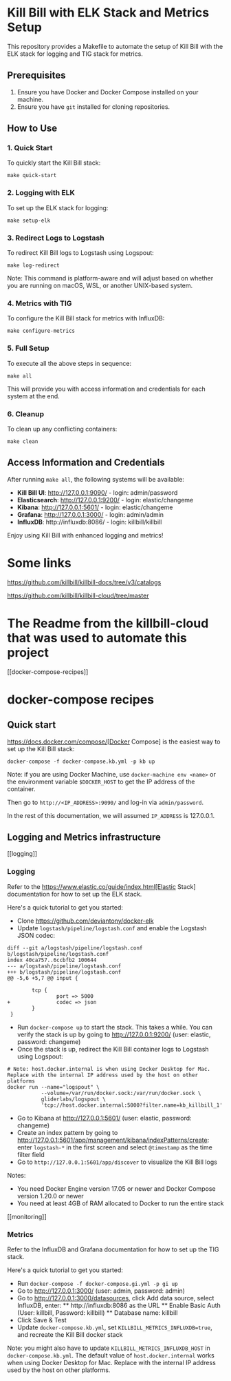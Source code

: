 
# Kill Bill with ELK Stack and Metrics Setup

This repository provides a Makefile to automate the setup of Kill Bill with the ELK stack for logging and TIG stack for metrics.

## Prerequisites

1. Ensure you have Docker and Docker Compose installed on your machine.
2. Ensure you have `git` installed for cloning repositories.

## How to Use

### 1. Quick Start

To quickly start the Kill Bill stack:

```
make quick-start
```

### 2. Logging with ELK

To set up the ELK stack for logging:

```
make setup-elk
```

### 3. Redirect Logs to Logstash

To redirect Kill Bill logs to Logstash using Logspout:

```
make log-redirect
```

Note: This command is platform-aware and will adjust based on whether you are running on macOS, WSL, or another UNIX-based system.

### 4. Metrics with TIG

To configure the Kill Bill stack for metrics with InfluxDB:

```
make configure-metrics
```

### 5. Full Setup

To execute all the above steps in sequence:

```
make all
```

This will provide you with access information and credentials for each system at the end.

### 6. Cleanup

To clean up any conflicting containers:

```
make clean
```

## Access Information and Credentials

After running `make all`, the following systems will be available:

- **Kill Bill UI**: http://127.0.0.1:9090/ - login: admin/password
- **Elasticsearch**: http://127.0.0.1:9200/ - login: elastic/changeme
- **Kibana**: http://127.0.0.1:5601/ - login: elastic/changeme
- **Grafana**: http://127.0.0.1:3000/ - login: admin/admin
- **InfluxDB**: http://influxdb:8086/ - login: killbill/killbill

Enjoy using Kill Bill with enhanced logging and metrics!

# Some links


https://github.com/killbill/killbill-docs/tree/v3/catalogs

https://github.com/killbill/killbill-cloud/tree/master




# The Readme from the killbill-cloud that was used to automate this project

[[docker-compose-recipes]]
# docker-compose recipes



## Quick start

https://docs.docker.com/compose/[Docker Compose] is the easiest way to set up the Kill Bill stack:

```
docker-compose -f docker-compose.kb.yml -p kb up
```

Note: if you are using Docker Machine, use `docker-machine env <name>` or the environment variable `$DOCKER_HOST` to get the IP address of the container.

Then go to `http://<IP_ADDRESS>:9090/` and log-in via `admin/password`.

In the rest of this documentation, we will assumed `IP_ADDRESS` is 127.0.0.1.

## Logging and Metrics infrastructure

[[logging]]
### Logging

Refer to the https://www.elastic.co/guide/index.html[Elastic Stack] documentation for how to set up the ELK stack.

Here's a quick tutorial to get you started:

* Clone https://github.com/deviantony/docker-elk
* Update `logstash/pipeline/logstash.conf` and enable the Logstash JSON codec:
```
diff --git a/logstash/pipeline/logstash.conf b/logstash/pipeline/logstash.conf
index 40ca757..6ccbfb2 100644
--- a/logstash/pipeline/logstash.conf
+++ b/logstash/pipeline/logstash.conf
@@ -5,6 +5,7 @@ input {

        tcp {
                port => 5000
+               codec => json
        }
 }
```
* Run `docker-compose up` to start the stack. This takes a while. You can verify the stack is up by going to http://127.0.0.1:9200/ (user: elastic, password: changeme)
* Once the stack is up, redirect the Kill Bill container logs to Logstash using Logspout:
```
# Note: host.docker.internal is when using Docker Desktop for Mac. Replace with the internal IP address used by the host on other platforms
docker run --name="logspout" \
           --volume=/var/run/docker.sock:/var/run/docker.sock \
           gliderlabs/logspout \
           'tcp://host.docker.internal:5000?filter.name=kb_killbill_1'
```
* Go to Kibana at http://127.0.0.1:5601/ (user: elastic, password: changeme)
* Create an index pattern by going to http://127.0.0.1:5601/app/management/kibana/indexPatterns/create: enter `logstash-*` in the first screen and select `@timestamp` as the time filter field
* Go to `http://127.0.0.1:5601/app/discover` to visualize the Kill Bill logs

Notes:

* You need Docker Engine version 17.05 or newer and Docker Compose version 1.20.0 or newer
* You need at least 4GB of RAM allocated to Docker to run the entire stack

[[monitoring]]
### Metrics

Refer to the InfluxDB and Grafana documentation for how to set up the TIG stack.

Here's a quick tutorial to get you started:

* Run `docker-compose -f docker-compose.gi.yml -p gi up`
* Go to http://127.0.0.1:3000/ (user: admin, password: admin)
* Go to http://127.0.0.1:3000/datasources, click Add data source, select InfluxDB, enter:
  ** http://influxdb:8086 as the URL
  ** Enable Basic Auth (User: killbill, Password: killbill)
  ** Database name: killbill
* Click Save & Test
* Update `docker-compose.kb.yml`, set `KILLBILL_METRICS_INFLUXDB=true`, and recreate the Kill Bill docker stack

Note: you might also have to update `KILLBILL_METRICS_INFLUXDB_HOST` in `docker-compose.kb.yml`. The default value of `host.docker.internal` works when using Docker Desktop for Mac. Replace with the internal IP address used by the host on other platforms.
